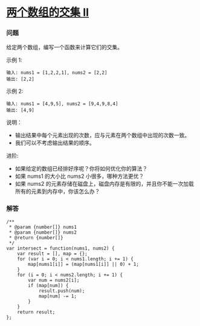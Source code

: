 # [两个数组的交集 II](https://leetcode-cn.com/problems/intersection-of-two-arrays-ii)

### 问题

给定两个数组，编写一个函数来计算它们的交集。

示例 1:

```
输入: nums1 = [1,2,2,1], nums2 = [2,2]
输出: [2,2]
```
示例 2:

```
输入: nums1 = [4,9,5], nums2 = [9,4,9,8,4]
输出: [4,9]
```
说明：

* 输出结果中每个元素出现的次数，应与元素在两个数组中出现的次数一致。
* 我们可以不考虑输出结果的顺序。

进阶:

* 如果给定的数组已经排好序呢？你将如何优化你的算法？
* 如果 nums1 的大小比 nums2 小很多，哪种方法更优？
* 如果 nums2 的元素存储在磁盘上，磁盘内存是有限的，并且你不能一次加载所有的元素到内存中，你该怎么办？

### 解答

```
/**
 * @param {number[]} nums1
 * @param {number[]} nums2
 * @return {number[]}
 */
var intersect = function(nums1, nums2) {
    var result = [], map = {};
    for (var i = 0; i < nums1.length; i += 1) {
        map[nums1[i]] = (map[nums1[i]] || 0) + 1;
    }
    for (i = 0; i < nums2.length; i += 1) {
        var num = nums2[i];
        if (map[num]) {
            result.push(num);
            map[num] -= 1;
        }
    }
    return result;
};

```